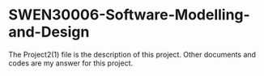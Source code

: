 # SWEN30006-Software-Modelling-and-Design

The Project2(1) file is the description of this project.
Other documents and codes are my answer for this project.
